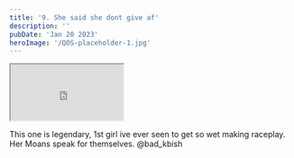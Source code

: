 ```yaml
---
title: '9. She said she dont give af'
description: ''
pubDate: 'Jan 20 2023'
heroImage: '/QOS-placeholder-1.jpg'
---
```

<iframe src="https://drive.google.com/file/d/19y41QPGqhrzzRplSGuSxzHW6xcAzrtWB/preview" width="200" height="100" allow="autoplay" allowfullscreen="allowfullscreen" style="
"></iframe>

This one is legendary, 1st girl ive ever seen to get so wet making raceplay. Her Moans speak for themselves. @bad_kbish